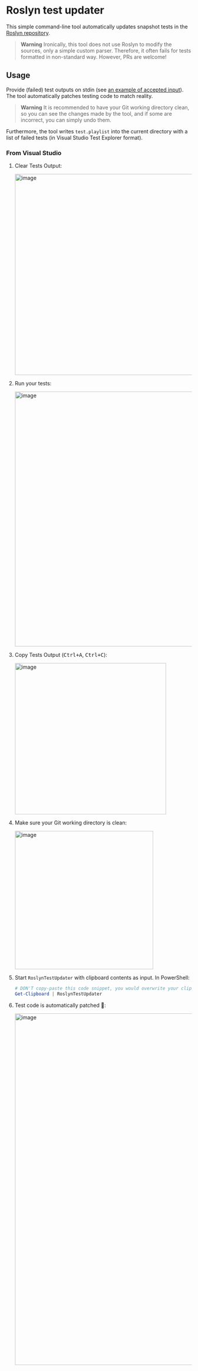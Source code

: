 # Roslyn test updater

This simple command-line tool automatically updates snapshot tests in the [Roslyn repository](https://github.com/dotnet/roslyn).

> **Warning**
> Ironically, this tool does not use Roslyn to modify the sources, only a simple custom parser.
> Therefore, it often fails for tests formatted in non-standard way.
> However, PRs are welcome!

## Usage

Provide (failed) test outputs on stdin (see [an example of accepted input](https://github.com/jjonescz/roslyn-test-updater/blob/91efb6c3b23b03f09a65e22d183dd6522eabe04b/Program.cs#L191-L246)).
The tool automatically patches testing code to match reality.

> **Warning**
> It is recommended to have your Git working directory clean, so you can see the changes made by the tool, and if some are incorrect, you can simply undo them.

Furthermore, the tool writes `test.playlist` into the current directory with a list of failed tests (in Visual Studio Test Explorer format).

### From Visual Studio

1. Clear Tests Output:

   <img width="545" alt="image" src="https://user-images.githubusercontent.com/3669664/191704526-3b49c291-8c19-49e8-909b-54609b38542a.png">

2. Run your tests:

   <img width="691" alt="image" src="https://user-images.githubusercontent.com/3669664/191704901-a75ba044-4e6f-4a97-9a58-40d35012b7af.png">
   
3. Copy Tests Output (<kbd>Ctrl+A</kbd>, <kbd>Ctrl+C</kbd>):

   <img width="410" alt="image" src="https://user-images.githubusercontent.com/3669664/191706206-08f857b6-7eba-4c0e-841d-378f942ad16e.png">
   
4. Make sure your Git working directory is clean:

   <img width="375" alt="image" src="https://user-images.githubusercontent.com/3669664/191706479-c101dc5a-9729-426a-bbae-cbe659b943f5.png">

5. Start `RoslynTestUpdater` with clipboard contents as input. In PowerShell:

   ```ps1
   # DON'T copy-paste this code snippet, you would overwrite your clipboard contents 😉
   Get-Clipboard | RoslynTestUpdater
   ```

6. Test code is automatically patched 🎉:

   <img width="953" alt="image" src="https://user-images.githubusercontent.com/3669664/191708607-2dc61d36-bd16-4701-90ea-bbc321c31478.png">
